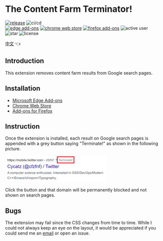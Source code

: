 # The Content Farm Terminator!

[![release](https://img.shields.io/github/v/release/wdzeng/the-content-farm-terminator)](https://github.com/wdzeng/The-Content-Farm-Terminator/releases/latest)
![ci/cd](https://img.shields.io/github/workflow/status/wdzeng/the-content-farm-terminator/Publish)  
[![edge add-ons](https://img.shields.io/badge/dynamic/json?label=edge%20add-on&prefix=v&query=%24.version&url=https%3A%2F%2Fmicrosoftedge.microsoft.com%2Faddons%2Fgetproductdetailsbycrxid%2Fklphenilpobkhhddphhmkfedbedplpkj)](https://microsoftedge.microsoft.com/addons/detail/klphenilpobkhhddphhmkfedbedplpkj)
[![chrome web store](https://img.shields.io/chrome-web-store/v/chhekpgdckchblnfdelceaigmlfbakgn)](https://chrome.google.com/webstore/detail/chhekpgdckchblnfdelceaigmlfbakgn)
[![firefox add-ons](https://img.shields.io/amo/v/the-content-farm-terminator?label=firefox%20add-ons)](https://addons.mozilla.org/firefox/addon/the-content-farm-terminator/)
![active user](https://img.shields.io/chrome-web-store/users/chhekpgdckchblnfdelceaigmlfbakgn?color=gold&label=active%20user) ![star](https://img.shields.io/github/stars/wdzeng/The-Content-Farm-Terminator?color=gold)
![license](https://img.shields.io/github/license/wdzeng/The-Content-Farm-Terminator?color=red)

[中文](README.md) 👈

## Introduction

This extension removes content farm results from Google search pages.

## Installation

- [Microsoft Edge Add-ons](https://microsoftedge.microsoft.com/addons/detail/klphenilpobkhhddphhmkfedbedplpkj)
- [Chrome Web Store](https://chrome.google.com/webstore/detail/the-content-farm-terminat/chhekpgdckchblnfdelceaigmlfbakgn)
- [Add-ons for Firefox](https://addons.mozilla.org/firefox/addon/the-content-farm-terminator/)

## Instruction

Once the extension is installed, each result on Google search pages is appended with a grey button saying "Terminate!" as shown in the following picture.

<img src="res/demo_en.png" alt="demo-en">

Click the button and that domain will be permanently blocked and not shown on search pages.

## Bugs

The extension may fail since the CSS changes from time to time. While I could not always keep an eye on the layout, it would be appreciated if you could send me an [email](mailto:me@hyperbola.me) or open an issue.

